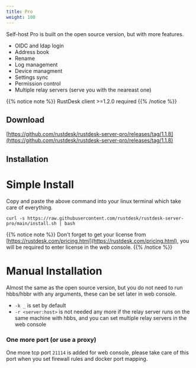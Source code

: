 ```yaml
---
title: Pro
weight: 100
---
```


Self-host Pro is built on the open source version, but with more features.

- OIDC and ldap login
- Address book
- Rename 
- Log management
- Device managment
- Settings sync
- Permission control
- Multiple relay servers (serve you with the neareast one)

{{% notice note %}}
RustDesk client >=1.2.0 required
{{% /notice %}}

## Download

[https://github.com/rustdesk/rustdesk-server-pro/releases/tag/1.1.8](https://github.com/rustdesk/rustdesk-server-pro/releases/tag/1.1.8)

## Installation

# Simple Install

Copy and paste the above command into your linux terminal which take care of everything.  

`curl -s https://raw.githubusercontent.com/rustdesk/rustdesk-server-pro/main/install.sh | bash`

{{% notice note %}}
Don't forget to get your license from [https://rustdesk.com/pricing.html](https://rustdesk.com/pricing.html), you will be required to enter license in the web console.
{{% /notice %}}

# Manual Installation

Almost the same as the open source version, but you do not need to run hbbs/hbbr with any arguments, these can be set later in web console.

- `-k _` is set by default
- `-r <server:host>` is not needed any more if the relay server runs on the same machine with hbbs, and you can set multiple relay servers in the web console

### One more port (or use a proxy)

One more tcp port `21114` is added for web console, please take care of this port when you set firewall rules and docker port mapping.
